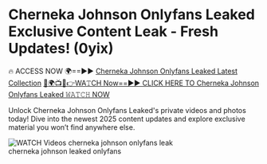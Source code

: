 # Cherneka Johnson Onlyfans Leaked Exclusive Content Leak - Fresh Updates! (0yix)

🔥 ACCESS NOW 🌍==►► <a href="https://tinyurl.com/3fjeunct" rel="nofollow">Cherneka Johnson Onlyfans Leaked Latest Collection</a></h3>
[🔴🌍📺📱👉WA𝚃CH Now==►► CLICK HERE TO Cherneka Johnson Onlyfans Leaked 𝚆𝙰𝚃𝙲𝙷 NOW](https://tinyurl.com/3fjeunct)

Unlock Cherneka Johnson Onlyfans Leaked's private videos and photos today! Dive into the newest 2025 content updates and explore exclusive material you won’t find anywhere else.


<a href="https://tinyurl.com/3fjeunct" rel="nofollow" data-target="animated-image.originalLink"><img src="https://camo.githubusercontent.com/8a4f000d20f83aca3bf7ec5f350d767afa0574a8a352519fd8cfa583a6f93a33/68747470733a2f2f692e696d6775722e636f6d2f644a486b345a712e676966" alt="WATCH Videos" data-canonical-src="https://i.imgur.com/dJHk4Zq.gif" style="max-width: 100%; display: inline-block;" data-target="animated-image.originalImage"></a>
cherneka johnson onlyfans leak<br>
cherneka johnson leaked onlyfans